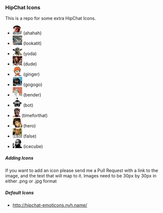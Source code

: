 ### HipChat Icons

This is a repo for some extra HipChat Icons.

* ![](icons/dennis.jpg) (ahahah)
* ![](icons/lookatit.jpg) (lookatit)
* ![](icons/yoda.jpg) (yoda)
* ![](icons/dude.jpg) (dude)
* ![](icons/ginger-fury.jpg) (ginger)
* ![](icons/sc.png) (gogogo)
* ![](icons/bender.jpg) (bender)
* ![](icons/robot.png) (bot)
* ![](icons/timeforthat.gif) (timeforthat)
* ![](icons/hero.jpg) (hero)
* ![](icons/false.jpg) (false)
* ![](icons/ice_cube.png) (icecube)

##### Adding Icons

If you want to add an icon please send me a Pull Request with a link to the image, and the text that will map to it. Images need to be 30px by 30px in either .png or .jpg format


##### Default Icons

* http://hipchat-emoticons.nyh.name/
